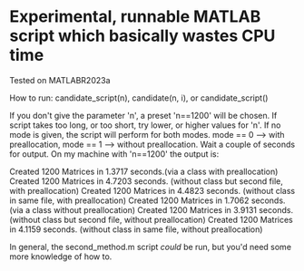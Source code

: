 # Experimental, runnable MATLAB script which basically wastes CPU time

Tested on MATLABR2023a

How to run:
candidate_script(n), candidate(n, i), or candidate_script()

If you don't give the parameter 'n', a preset 'n==1200' will be chosen. If script takes too long, or too short, try lower, or higher values for 'n'.
If no mode is given, the script will perform for both modes. mode == 0 --> with preallocation, mode == 1 --> without preallocation.
Wait a couple of seconds for output. On my machine with 'n==1200' the output is:


Created 1200 Matrices in 1.3717 seconds.(via a class with preallocation)
Created 1200 Matrices in 4.7203 seconds. (without class but second file, with preallocation)
Created 1200 Matrices in 4.4823 seconds. (without class in same file, with preallocation)
Created 1200 Matrices in 1.7062 seconds.(via a class without preallocation)
Created 1200 Matrices in 3.9131 seconds. (without class but second file, without preallocation)
Created 1200 Matrices in 4.1159 seconds. (without class in same file, without preallocation)






In general, the second_method.m script _could_ be run, but you'd need some more knowledge of how to.
